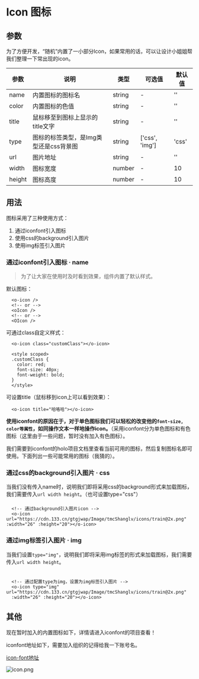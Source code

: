 # Icon 图标
## 参数
为了方便开发，“随机”内置了一小部分Icon，如果常用的话，可以让设计小姐姐帮我们整理一下常出现的icon。

| 参数       | 说明    | 类型      | 可选值       | 默认值   |
|---------- |-------- |---------- |-------------  |-------- |
| name      | 内置图标的图标名   | string  |   -    |     ''    |
| color     | 内置图标的色值     | string  |   -    |     ''    |
| title     | 鼠标移至到图标上显示的title文字    | string| -   | ''   |
| type      | 图标的标签类型，是Img类型还是css背景图   | string    | ['css', 'img']   |  'css' |
| url       | 图片地址   | string    | -   |  '' |
| width     | 图标宽度   | number    | -   |  10 |
| height    | 图标高度   | number    | -   |  10 |

## 用法

图标采用了三种使用方式：
  1. 通过iconfont引入图标
  2. 使用css的background引入图片
  3. 使用img标签引入图片

### 通过iconfont引入图标 · name
  > 为了让大家在使用时及时看到效果，组件内置了默认样式。

  默认图标：<o-icon/>

```vue
  <o-icon />
  <!-- or -->
  <oIcon />
  <!-- or -->
  <OIcon /> 
```

  可通过class自定义样式：<o-icon class="customClass"></o-icon>

  ```vue
    <o-icon class="customClass"></o-icon>

    <style scoped>
    .customClass {
      color: red;
      font-size: 40px;
      font-weight: bold;
    }
    </style>
  ```

  可设置title（鼠标移到icon上可以看到效果）：<o-icon title="哈咯哈"></o-icon>

  ```vue
    <o-icon title="哈咯哈"></o-icon>
  ```

  **使用iconfont的原因在于，对于单色图标我们可以轻松的改变他的`font-size, color等属性`，如同操作文本一样地操作icon。**（采用iconfont分为单色图标和有色图标（这里由于一些问题，暂时没有加入有色图标）。

  我们需要到iconfont的holo项目文档里查看当前可用的图标，然后复制图标名即可使用。下面列出一些可能常用的图标（我猜的）。

  <icon-list/>

### 通过css的background引入图片 · css

  当我们没有传入name时，说明我们即将采用css的background形式来加载图标，我们需要传入`url width height`。（也可设置type="css"）

  <div style="margin-top:20px">
    <o-icon url="https://cdn.133.cn/gtgjwap/Image/tmcShanglv/icons/train@2x.png" :width="26" :height="20"></o-icon>
  </div>  

```vue
  <!-- 通过background引入图片icon -->
  <o-icon url="https://cdn.133.cn/gtgjwap/Image/tmcShanglv/icons/train@2x.png" :width="26" :height="20"></o-icon>
```

### 通过img标签引入图片 · img

  当我们设置`type="img"`，说明我们即将采用img标签的形式来加载图标，我们需要传入`url width height`。

  <div style="margin-top:20px">
    <o-icon type="img" url="https://cdn.133.cn/gtgjwap/Image/tmcShanglv/icons/train@2x.png" :width="26" :height="20"></o-icon>
  </div>

```vue

  <!-- 通过配置type为img，设置为img标签引入图片 -->
  <o-icon type="img" url="https://cdn.133.cn/gtgjwap/Image/tmcShanglv/icons/train@2x.png" 
  :width="26" :height="20"></o-icon>
```


## 其他

现在暂时加入的内置图标如下，详情请进入iconfont的项目查看！

iconfont地址如下，需要加入组织的记得给我一下账号名。

[icon-font地址](https://www.iconfont.cn/ )

![icon.png](https://i.loli.net/2021/03/24/DyjA5iZRTzHXGuq.png)

<style scoped>
  .customClass {
    color: red;
    font-size: 40px;
    font-weight: bold;
  }
</style>